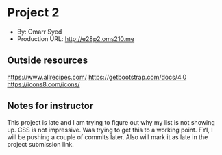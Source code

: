 # Project 2
+ By: Omarr Syed
+ Production URL: <http://e28p2.oms210.me>

## Outside resources
https://www.allrecipes.com/
https://getbootstrap.com/docs/4.0
https://icons8.com/icons/
## Notes for instructor
This project is late and I am trying to figure out why my list is not showing up. CSS is not impressive. Was trying to get this to a working point. FYI, I will be pushing a couple of commits later. Also will mark it as late in the project submission link.
